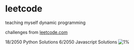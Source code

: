 # leetcode

<p1>teaching myself dynamic programming</p1>

<p1>challenges from [leetcode.com](leetcode.com)</p1>

<p1>18/2050 Python Solutions</p1>
<p1>6/2050 Javascript Solutions</p1>
![1%](https://progress-bar.dev/1/?scale=500&title=solved&width=330)